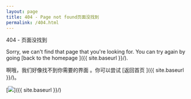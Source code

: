```yaml
---
layout: page
title: 404 - Page not found页面没找到
permalink: /404.html
---
```

404 - 页面没找到


Sorry, we can't find that page that you're looking for. You can try again by going [back to the homepage ]({{ site.baseurl }}/).

啊哦，我们好像找不到你需要的界面 。你可以尝试 [返回首页 ]({{ site.baseurl }}/)。

[<img src="{{ site.baseurl }}/images/404.gif"/>]({{ site.baseurl }}/)
